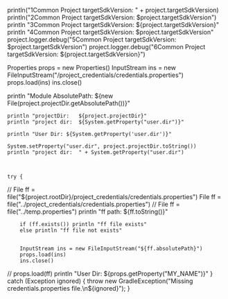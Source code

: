 println("1Common Project targetSdkVersion: " + project.targetSdkVersion)
println("2Common Project targetSdkVersion: $project.targetSdkVersion")
println "3Common Project targetSdkVersion:  ${project.targetSdkVersion}"
println "4Common Project targetSdkVersion: $project.targetSdkVersion"
project.logger.debug("5Common Project targetSdkVersion: $project.targetSdkVersion")
project.logger.debug("6Common Project targetSdkVersion: ${project.targetSdkVersion}")



Properties props = new Properties()
InputStream ins = new FileInputStream("/project_credentials/credentials.properties")
props.load(ins)
ins.close()


println "Module AbsolutePath: ${new File(project.projectDir.getAbsolutePath())}"


    println "projectDir:   ${project.projectDir}"
    println "project dir:  ${System.getProperty("user.dir")}"

    println "User Dir: ${System.getProperty('user.dir')}"

    System.setProperty("user.dir", project.projectDir.toString())
    println "project dir:  " + System.getProperty("user.dir")



    try {
//            File ff = file("${project.rootDir}/project_credentials/credentials.properties")
File ff = file("../project_credentials/credentials.properties")
//            File ff = file("../temp.properties")
println "ff path: ${ff.toString()}"

        if (ff.exists()) println "ff file exists"
        else println "ff file not exists"


        InputStream ins = new FileInputStream("${ff.absolutePath}")
        props.load(ins)
        ins.close()

//            props.load(ff)
println "User Dir: ${props.getProperty("MY_NAME")}"
} catch (Exception ignored) {
throw new GradleException("Missing credentials.properties file.\n${ignored}");
}